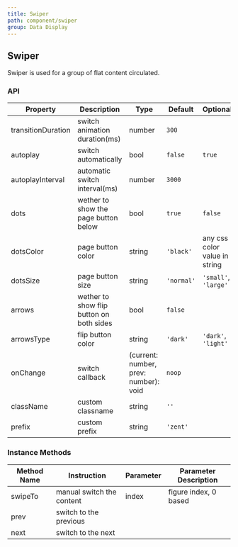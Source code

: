 ```yaml
---
title: Swiper
path: component/swiper
group: Data Display
---
```


## Swiper

Swiper is used for a group of flat content circulated.

### API

| Property | Description | Type | Default | Optional |
| -------- | ----------- | ---- | ------- | -------  |
| transitionDuration | switch animation duration(ms) | number | `300` |  |
| autoplay | switch automatically | bool | `false` | `true`|
| autoplayInterval | automatic switch interval(ms) | number | `3000` |  |
| dots| wether to show the page button below | bool | `true` | `false` |
| dotsColor | page button color | string | `'black'` | any css color value in string |
| dotsSize | page button size | string | `'normal'` | `'small'`, `'large'` |
| arrows | wether to show flip button on both sides | bool | `false` |  |
| arrowsType | flip button color | string | `'dark'` | `'dark'`, `'light'` |
| onChange | switch callback | (current: number, prev: number): void | `noop` | |
| className | custom classname | string | `''` | |
| prefix | custom prefix | string | `'zent'` | |

### Instance Methods

| Method Name | Instruction | Parameter | Parameter Description |
| ----------- | --------------------------------------- | ------ | ------ |
| swipeTo | manual switch the content | index | figure index, 0 based |
| prev | switch to the previous |  |  |
| next | switch to the next |  |  |

<style>
.swiper-demo-container {
	display: flex;
}
.swiper-demo-simple {
	height: 150px;
	width: 300px;
	background: #FAFAFA;
	margin-right: 10px;
}
.swiper-demo-simple-h {
	text-align: center;
	font-size: 18px;
	line-height: 150px;
}
.swiper-demo-simple-text {
	margin-top: 10px;
}
.swiper-demo-btn-group {
	margin-top: 20px;
}
.no-flex {
	display: block !important;
}
</style>
